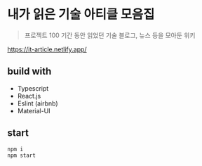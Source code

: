# 내가 읽은 기술 아티클 모음집
> 프로젝트 100 기간 동안 읽었던 기술 블로그, 뉴스 등을 모아둔 위키

https://it-article.netlify.app/


## build with

- Typescript
- React.js
- Eslint (airbnb)
- Material-UI

## start
```
npm i
npm start
```
